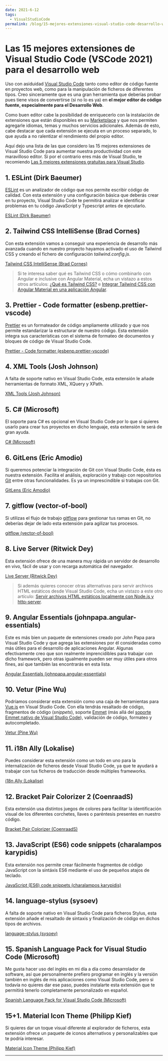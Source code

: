 ```yaml
---
date: 2021-6-12
tags:
  - VisualStudioCode
permalink: /blog/15-mejores-extensiones-visual-studio-code-desarrollo-web
---
```


# Las 15 mejores extensiones de Visual Studio Code (VSCode 2021) para el desarrollo web

<social-share class="social-share--header" />

Uso con asiduidad [Visual Studio Code](https://code.visualstudio.com/) tanto como editor de código fuente en proyectos web, como para la manipulación de ficheros de diferentes tipos. Creo sinceramente que es una gran herramienta que deberías probar pues tiene visos de convertirse (si no lo es ya) en **el mejor editor de código fuente, especialmente para el Desarrollo Web**.

Como buen editor cabe la posibilidad de enriquecerlo con la instalación de extensiones que están disponibles en su [Marketplace](https://marketplace.visualstudio.com/VSCode) y que nos permiten agregarle idiomas, temas y muchos servicios adicionales. Además de esto, cabe destacar que cada extensión se ejecuta en un proceso separado, lo que ayuda a no ralentizar el rendimiento del propio editor.

Aquí dejo una lista de las que considero las 15 mejores extensiones de Visual Studio Code para aumentar nuestra productividad con este maravilloso editor. Si por el contrario eres más de Visual Studio, te recomiendo [Las 5 mejores extensiones gratuitas para Visual Studio](/blog/5-mejores-extensiones-gratuitas-visual-studio/).

## 1. ESLint (Dirk Baeumer)

[ESLint](https://eslint.org/) es un analizador de código que nos permite escribir código de calidad. Con esta extensión y una configuración básica que deberás crear en tu proyecto, Visual Studio Code te permitirá analizar e identificar problemas en tu código JavaScript y Typescript antes de ejecutarlo.

[ESLint (Dirk Baeumer)](https://marketplace.visualstudio.com/items?itemName=dbaeumer.vscode-eslint)

## 2. Tailwind CSS IntelliSense (Brad Cornes)

Con esta extensión vamos a conseguir una experiencia de desarrollo más avanzada cuando en nuestro proyecto hayamos activado el uso de Tailwind CSS y creando el fichero de configuración _tailwind.config.js_.

[Tailwind CSS IntelliSense (Brad Cornes)](https://marketplace.visualstudio.com/items?itemName=bradlc.vscode-tailwindcss)

> Si te interesa saber qué es Tailwind CSS o cómo combinarlo con Angular e inclusive con Angular Material, echa un vistazo a estos otros artículos: [¿Qué es Tailwind CSS?](/blog/tailwind-css/) e [Integrar Tailwind CSS con Angular Material en una aplicación Angular](/blog/integrar-tailwind-css-angular-material/).

## 3. Prettier - Code formatter (esbenp.prettier-vscode)

[Prettier](https://prettier.io/) es un formateador de código ampliamente utilizado y que nos permite estandarizar la estructurar de nuestro código. Esta extensión integra sus características con el sistema de formateo de documentos y bloques de código de Visual Studio Code.

[Prettier - Code formatter (esbenp.prettier-vscode)](https://marketplace.visualstudio.com/items?itemName=esbenp.prettier-vscode)

## 4. XML Tools (Josh Johnson)

A falta de soporte nativo en Visual Studio Code, esta extensión le añade herramientas de formato XML, XQuery y XPath.

[XML Tools (Josh Johnson)](https://marketplace.visualstudio.com/items?itemName=DotJoshJohnson.xml)

## 5. C# (Microsoft)

El soporte para C# es opcional en Visual Studio Code por lo que si quieres usarlo para crear tus proyectos en dicho lenguaje, esta extensión te será de gran ayuda.

[C# (Microsoft)](https://marketplace.visualstudio.com/items?itemName=ms-dotnettools.csharp)

## 6. GitLens (Eric Amodio)

Si queremos potenciar la integración de Git con Visual Studio Code, ésta es nuestra extensión. Facilita el análisis, exploración y trabajo con repositorios [Git](https://git-scm.com/) entre otras funcionalidades. Es ya un imprescindible si trabajas con Git.

[GitLens (Eric Amodio)](https://marketplace.visualstudio.com/items?itemName=eamodio.gitlens)

## 7. gitflow (vector-of-bool)

Si utilizas el flujo de trabajo [gitflow](https://nvie.com/posts/a-successful-git-branching-model/) para gestionar tus ramas en Git, no deberías dejar de lado esta extensión para agilizar tus procesos.

[gitflow (vector-of-bool)](https://marketplace.visualstudio.com/items?itemName=vector-of-bool.gitflow)

## 8. Live Server (Ritwick Dey)

Esta extensión ofrece de una manera muy rápida un servidor de desarrollo en vivo, fácil de usar y con recarga automática del navegador.

[Live Server (Ritwick Dey)](https://marketplace.visualstudio.com/items?itemName=ritwickdey.LiveServer)

> Si además quieres conocer otras alternativas para servir archivos HTML estáticos desde Visual Studio Code, echa un vistazo a este otro artículo: [Servir archivos HTML estáticos localmente con Node.js y http-server](/blog/servir-archivos-html-estaticos-localmente-nodejs-http-server/).

## 9. Angular Essentials (johnpapa.angular-essentials)

Este es más bien un paquete de extensiones creado por John Papa para Visual Studio Code y que agrega las extensiones por él consideradas como más útiles para el desarrollo de aplicaciones Angular. Algunas efectivamente creo que son realmente imprencidibles para trabajar con dicho framework, pero otras igualmente pueden ser muy útiles para otros fines, así que también las encontrarás en esta lista.

[Angular Essentials (johnpapa.angular-essentials)](https://marketplace.visualstudio.com/items?itemName=johnpapa.angular-essentials)

## 10. Vetur (Pine Wu)

Podríamos considerar esta extensión como una caja de herramientas para [Vue.js](https://vuejs.org/) en Visual Studio Code. Con ella tendrás resaltado de código, fragmentos de código (_snippets_), soporte [Emmet](https://github.com/emmetio/emmet) (más allá del [soporte Emmet nativo de Visual Studio Code](https://code.visualstudio.com/docs/editor/emmet)), validación de código, formateo y autocompletado.

[Vetur (Pine Wu)](https://marketplace.visualstudio.com/items?itemName=octref.vetur)

## 11. i18n Ally (Lokalise)

Puedes considerar esta extensión como un todo en uno para la internalización de ficheros desde Visual Studio Code, ya que te ayudará a trabajar con tus ficheros de traducción desde múltiples frameworks.

[i18n Ally (Lokalise)](https://marketplace.visualstudio.com/items?itemName=Lokalise.i18n-ally)

## 12. Bracket Pair Colorizer 2 (CoenraadS)

Esta extensión usa distintos juegos de colores para facilitar la identificación visual de los diferentes corchetes, llaves o paréntesis presentes en nuestro código.

[Bracket Pair Colorizer (CoenraadS)](https://marketplace.visualstudio.com/items?itemName=CoenraadS.bracket-pair-colorizer-2)

## 13. JavaScript (ES6) code snippets (charalampos karypidis)

Esta extensión nos permite crear fácilmente fragmentos de código JavaScript con la sintáxis ES6 mediante el uso de pequeños atajos de teclado.

[JavaScript (ES6) code snippets (charalampos karypidis)](https://marketplace.visualstudio.com/items?itemName=xabikos.JavaScriptSnippets)

## 14. language-stylus (sysoev)

A falta de soporte nativo en Visual Studio Code para ficheros Stylus, esta extensión añade el resaltado de sintaxis y finalización de código en dichos tipos de archivos.

[language-stylus (sysoev)](https://marketplace.visualstudio.com/items?itemName=sysoev.language-stylus)

## 15. Spanish Language Pack for Visual Studio Code (Microsoft)

Me gusta hacer uso del inglés en mi día a día como desarrolador de software, así que personalmente prefiero programar en inglés y la versión también en inglés de mis aplicaciones como Visual Studio Code, pero si todavía no quieres dar ese paso, puedes instalarte esta extensión que te permitirá tenerlo completamente personalizado en español.

[Spanish Language Pack for Visual Studio Code (Microsoft)](https://marketplace.visualstudio.com/items?itemName=MS-CEINTL.vscode-language-pack-es)

## 15+1. Material Icon Theme (Philipp Kief)

Si quieres dar un toque visual diferente al explorador de ficheros, esta extensión ofrece un paquete de iconos alternativos y personalizables que te podría interesar.

[Material Icon Theme (Philipp Kief)](https://marketplace.visualstudio.com/items?itemName=PKief.material-icon-theme)

---
<social-share class="social-share--footer" />
